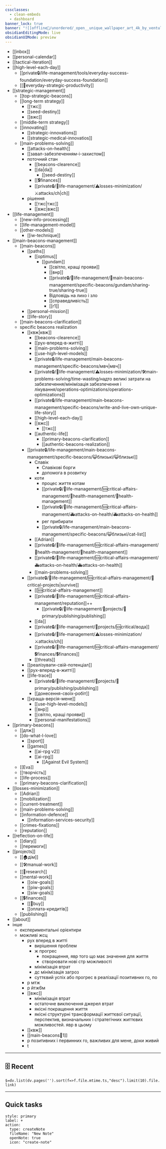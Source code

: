 ```yaml
---
cssclasses:
  - clean-embeds
  - dashboard
banner_lock: true
banner: "![[offline🏡/unordered/_open__unique_wallpaper_art_4k_by_ventulart_dg3ju71-fullview.jpg]]"
obsidianEditingMode: live
obsidianUIMode: preview
---
```

- [[inbox]]
- [[personal-calendar]]
- [[tactical-iteration]]
- [[high-level-each-day]]
	- [[private🔒/life-management/tools/everyday-success-foundation/everyday-success-foundation]]
	- [[🏅everyday-strategic-productivity]]
- [[strategic-management]]
	- [[top-strategic-beacons]]
	- [[long-term strategy]]
		- [[тжс]]
		- [[seed-destiny]]
		- [[вжс]]
	- [[middle-term strategy]]
	- [[innovating]]
		- [[strategic-innovations]]
		- [[strategic-medical-innovatios]]
	- [[main-problems-solving]]
		- [[attacks-on-health]]
		- [[завал-забезпеченням-і-захистом]]
		- поточний стан 
			- [[beacons-clearence]]
			- [[da|da]]
				- [[seed-destiny]]
			- [[💲finances]]
			- [[private🔒/🌳life-management/⚠️losses-minimization/⚔️attacks/ch|ch]]
		- рішення 
			- [[тжс|тжс]]
			- [[вжс|вжс]]
- [[life-management]]
	- [[new-info-processing]]
	- [[life-management-model]]
	- [[other-models]]
		- [[iw-technique]]
- [[main-beacons-management]]
	- [[main-beacons]]
		- [[paths]]
			- [[optimus]]
				- [[gundam]]
					- [[світло, кращі прояви]]
					- [[внр]]
					- [[private🔒/🌳life-management/🧭main-beacons-management/specific-beacons/gundam/sharing-true/sharing-true]]
					- Відповідь на лихо і зло
					- [[справедливість]] 
					- [[r1]]
		- [[personal-mission]]
		- [[life-story]]
	- [[main-beacons-clarification]]
	- specific beacons realization
		- [[квж|квж]]
			- [[beacons-clearence]]
			- [[рух-вперед-в-житті]]
			- [[main-problems-solving]]
			- [[use-high-level-models]]
			- [[private🔒/life-management/main-beacons-management/specific-beacons/мвч|мвч]]
			- [[private🔒/🌳life-management/⚠️losses-minimization/🛠️main-problems-solving/time-wasting/надто великі затрати на забезпечення/мінімізація забезпечення і лікування/operations-optimizations/operations-optimizations]]
			- [[private🔒/life-management/main-beacons-management/specific-beacons/write-and-live-own-unique-life-story]]
			- [[high-level-each-day]]
			- [[вжс]]
				- [[тжс]]
			- [[authentic-life]]
				- [[primary-beacons-clarification]]
				- [[authentic-beacons-realization]]
		- [[private🔒/life-management/main-beacons-management/specific-beacons/😺близькі/😺близькі]]
			- Славік
				- Славікові борги
				- допомога в розвитку
			- коти
				- процес життя котам
				- [[private🔒/🌳life-management/🆘critical-affairs-management/💊health-management/💊health-management]]
				- [[private🔒/🌳life-management/🆘critical-affairs-management/🚑attacks-on-health/🚑attacks-on-health]]
				- рег прибирати 
				- [[private🔒/life-management/main-beacons-management/specific-beacons/😺близькі/cat-list]]
			- [[Adrian]]
			- [[private🔒/🌳life-management/🆘critical-affairs-management/💊health-management/💊health-management]]
			- [[private🔒/🌳life-management/🆘critical-affairs-management/🚑attacks-on-health/🚑attacks-on-health]]
			- [[main-problems-solving]]
		- [[private🔒/🌳life-management/🆘critical-affairs-management/🚩critical-projects|survive]]
			- [[🆘critical-affairs-management]]
			- [[private🔒/🌳life-management/🆘critical-affairs-management/reputation]]++
				- [[private🔒/🌳life-management/💼projects/💖primary/publishing/publishing]]
			- [[da]]
			- [[private🔒/🌳life-management/💼projects/🆘critical/вода]]
			- [[private🔒/🌳life-management/⚠️losses-minimization/⚔️attacks/ch]]
			- [[private🔒/🌳life-management/🆘critical-affairs-management/💲finances/💲finances]]
			- [[threats]]
		- [[реалізувати-свій-потенціал]]
		- [[рух-вперед-в-житті]]
		- [[life-trace]]
			- [[private🔒/🌳life-management/💼projects/💖primary/publishing/publishing]]
			- [[донесення-своїх-робіт]]
		- [[краща-версія-мене]]
			- [[use-high-level-models]]
			- [[внр]]
			- [[світло, кращі прояви]]
			- [[personal-manifestations]]
- [[primary-beacons]]
	- [[дпж]]
	- [[do-what-I-love]]
		- [[sport]]
		- [[games]]
			- [[ai-rpg v2]]
			- [[ai-rpg]]
				- [[Against Evil System]]
	- [[Eva]] 
	- [[творчість]]
	- [[life-process]]
	- [[primary-beacons-clarification]]
- [[losses-minimization]]
	- [[Adrian]]
	- [[mobilization]]
	- [[current-treatment]]
	- [[main-problems-solving]]
	- [[information-defence]]
		- [[information-services-security]]
	- [[crimes-fixations]]
	- [[reputation]]
- [[reflection-on-life]]
	- [[diary]] 
	- [[перемоги]]
- [[projects]]
	- [[🏠дім]]
	- [[🛠️manual-work]]
	- [[🔬research]]
	- [[mental-work]]
		- [[oiw-goals]]
		- [[piw-goals]]
		- [[siw-goals]]
	- [[💲finances]]
		- [[🛒buy]]
		- [[оплата-кредитів]]
	- [[publishing]]
- [[about]]
- інше 
	- експериментальні орієнтири 
	- можливі жсц
		- рух вперед в житті
			- вирішення проблем 
			- ж прогрес 
				- покращення, явр того що має значення для життя
				- створювати нові стр можливості 
			- мінімізація втрат 
			- дс мінімізація загроз 
			- суттєвий успіх або прогрес в реалізації позитивних го, по
		- р мтж
		- р йтж6м 
		- [[вжс]]
			- мінімізація втрат
			- остаточне виключення джерел втрат 
			- якісні покращення життя
			- якісні структурні трансформації життєвої ситуації, перспектив, визначальних і стратегічних життєвих можливостей. явр в цьому 
		- [[квж]]
		- [[main-beacons💯1]]
		- р позитивних і первинних го, важливих для мене, доки живий
		- t

---
## 🗄 Recent 
`$=dv.list(dv.pages('').sort(f=>f.file.mtime.ts,"desc").limit(10).file.link)`

---
## Quick tasks 
```meta-bind-button
style: primary
label: +
action:
  type: createNote
  fileName: "New Note"
  openNote: true
  icon: "create-note"
```
